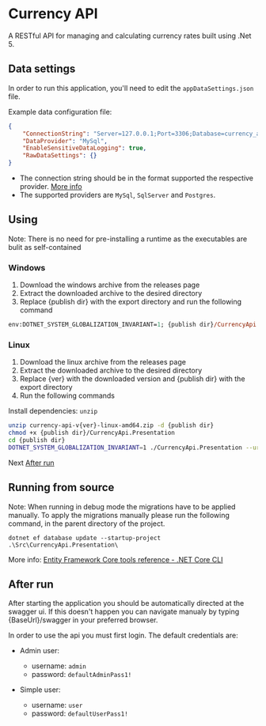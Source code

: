 # Currency API

A RESTful API for managing and calculating currency rates built using .Net 5.

## Data settings

In order to run this application, you'll need to edit the `appDataSettings.json` file.

Example data configuration file:

```json
{
    "ConnectionString": "Server=127.0.0.1;Port=3306;Database=currency_api;AllowUserVariables=True;User Id=root;",
    "DataProvider": "MySql",
    "EnableSensitiveDataLogging": true,
    "RawDataSettings": {}
}
```
* The connection string should be in the format supported the respective provider. [More info](https://www.connectionstrings.com/)
* The supported providers are `MySql`, `SqlServer` and `Postgres`.

## Using

Note: There is no need for pre-installing a runtime as the executables are bulit as self-contained

### Windows

1. Download the windows archive from the releases page
2. Extract the downloaded archive to the desired directory
3. Replace {publish dir} with the export directory and run the following command

```ps
env:DOTNET_SYSTEM_GLOBALIZATION_INVARIANT=1; {publish dir}/CurrencyApi.Presentation.exe --urls http://127.0.0.1:5000
```
### Linux

1. Download the linux archive from the releases page
2. Extract the downloaded archive to the desired directory
3. Replace {ver} with the downloaded version and {publish dir} with the export directory
4. Run the following commands

Install dependencies: `unzip`

```bash
unzip currency-api-v{ver}-linux-amd64.zip -d {publish dir}
chmod +x {publish dir}/CurrencyApi.Presentation
cd {publish dir}
DOTNET_SYSTEM_GLOBALIZATION_INVARIANT=1 ./CurrencyApi.Presentation --urls http://127.0.0.1:5000
```

Next [After run](#after-run)

## Running from source

Note: When running in debug mode the migrations have to be applied manually.
To apply the migrations manually please run the following command, in the parent directory of the project.
```dotnetcli
dotnet ef database update --startup-project .\Src\CurrencyApi.Presentation\
```
More info: [Entity Framework Core tools reference - .NET Core CLI](https://docs.microsoft.com/en-us/ef/core/cli/dotnet)

## After run

After starting the application you should be automatically directed at the swagger ui. If this doesn't happen you can navigate manualy by typing {BaseUrl}/swagger in your preferred browser.

In order to use the api you must first login.
The default credentials are:

* Admin user:
    - username: `admin`
    - password: `defaultAdminPass1!`

* Simple user:
    - username: `user`
    - password: `defaultUserPass1!`
